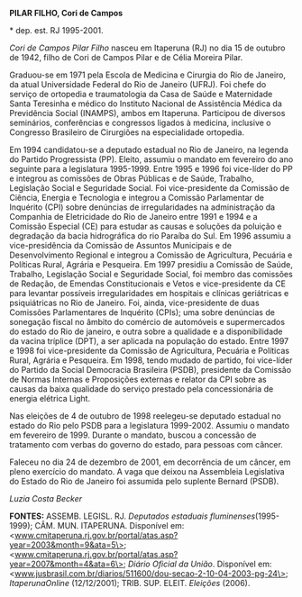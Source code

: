 **PILAR FILHO, Cori de Campos**

\* dep. est. RJ 1995-2001.

*Cori de Campos Pilar Filho* nasceu em Itaperuna (RJ) no dia 15 de
outubro de 1942, filho de Cori de Campos Pilar e de Célia Moreira Pilar.

Graduou-se em 1971 pela Escola de Medicina e Cirurgia do Rio de Janeiro,
da atual Universidade Federal do Rio de Janeiro (UFRJ). Foi chefe do
serviço de ortopedia e traumatologia da Casa de Saúde e Maternidade
Santa Teresinha e médico do Instituto Nacional de Assistência Médica da
Previdência Social (INAMPS), ambos em Itaperuna. Participou de diversos
seminários, conferências e congressos ligados à medicina, inclusive o
Congresso Brasileiro de Cirurgiões na especialidade ortopedia.

Em 1994 candidatou-se a deputado estadual no Rio de Janeiro, na legenda
do Partido Progressista (PP). Eleito, assumiu o mandato em fevereiro do
ano seguinte para a legislatura 1995-1999. Entre 1995 e 1996 foi
vice-líder do PP e integrou as comissões de Obras Públicas e de Saúde,
Trabalho, Legislação Social e Seguridade Social. Foi vice-presidente da
Comissão de Ciência, Energia e Tecnologia e integrou a Comissão
Parlamentar de Inquérito (CPI) sobre denúncias de irregularidades na
administração da Companhia de Eletricidade do Rio de Janeiro entre 1991
e 1994 e a Comissão Especial (CE) para estudar as causas e soluções da
poluição e degradação da bacia hidrográfica do rio Paraíba do Sul. Em
1996 assumiu a vice-presidência da Comissão de Assuntos Municipais e de
Desenvolvimento Regional e integrou a Comissão de Agricultura, Pecuária
e Políticas Rural, Agrária e Pesqueira. Em 1997 presidiu a Comissão de
Saúde, Trabalho, Legislação Social e Seguridade Social, foi membro das
comissões de Redação, de Emendas Constitucionais e Vetos e
vice-presidente da CE para levantar possíveis irregularidades em
hospitais e clínicas geriátricas e psiquiátricas no Rio de Janeiro. Foi,
ainda, vice-presidente de duas Comissões Parlamentares de Inquérito
(CPIs); uma sobre denúncias de sonegação fiscal no âmbito do comércio de
automóveis e supermercados do estado do Rio de janeiro, e outra sobre a
qualidade e a disponibilidade da vacina tríplice (DPT), a ser aplicada
na população do estado. Entre 1997 e 1998 foi vice-presidente da
Comissão de Agricultura, Pecuária e Políticas Rural, Agrária e
Pesqueira. Em 1998, tendo mudado de partido, foi vice-líder do Partido
da Social Democracia Brasileira (PSDB), presidente da Comissão de Normas
Internas e Proposições externas e relator da CPI sobre as causas da
baixa qualidade do serviço prestado pela concessionária de energia
elétrica Light.

Nas eleições de 4 de outubro de 1998 reelegeu-se deputado estadual no
estado do Rio pelo PSDB para a legislatura 1999-2002. Assumiu o mandato
em fevereiro de 1999. Durante o mandato, buscou a concessão de
tratamento com verbas do governo do estado, para pessoas com câncer.

Faleceu no dia 24 de dezembro de 2001, em decorrência de um câncer, em
pleno exercício do mandato. A vaga que deixou na Assembleia Legislativa
do Estado do Rio de Janeiro foi assumida pelo suplente Bernard (PSDB).

*Luzia Costa Becker*

**FONTES:** ASSEMB. LEGISL. RJ. *Deputados estaduais
fluminenses*(1995-1999); CÂM. MUN. ITAPERUNA. Disponível em:
\<www.cmitaperuna.rj.gov.br/portal/atas.asp?year=2003&month=9&ata=5\>;
\<www.cmitaperuna.rj.gov.br/portal/atas.asp?year=2007&month=4&ata=6\>;
*Diário Oficial da União*. Disponível em:
\<www.jusbrasil.com.br/diarios/511600/dou-secao-2-10-04-2003-pg-24\>;
*ItaperunaOnline* (12/12/2001); TRIB. SUP. ELEIT. *Eleições* (2006).
